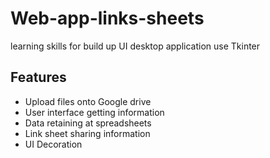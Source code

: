 # Web-app-links-sheets
learning skills for build up UI desktop application use Tkinter 

## Features
- Upload files onto Google drive
- User interface getting information 
- Data retaining at spreadsheets
- Link sheet sharing information
- UI Decoration 
